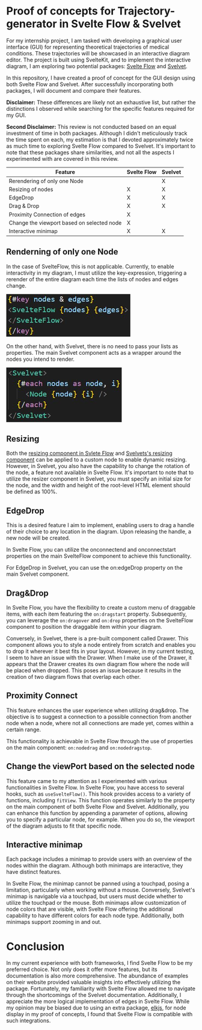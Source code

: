 # Proof of concepts for Trajectory-generator in Svelte Flow & Svelvet

For my internship project, I am tasked with developing a graphical user interface (GUI) for representing theoretical trajectories of medical conditions. These trajectories will be showcased in an interactive diagram editor. The project is built using SvelteKit, and to implement the interactive diagram, I am exploring two potential packages: [Svelte Flow](https://svelteflow.dev/api-reference) and [Svelvet](https://svelvet.mintlify.app/introduction).

In this repository, I have created a proof of concept for the GUI design using both Svelte Flow and Svelvet. After successfully incorporating both packages, I will document and compare their features.

**Disclaimer:** These differences are likely not an exhaustive list, but rather the distinctions I observed while searching for the specific features required for my GUI.

**Second Disclaimer:** This review is not conducted based on an equal investment of time in both packages. Although I didn't meticulously track the time spent on each, my estimation is that I devoted approximately twice as much time to exploring Svelte Flow compared to Svelvet. It's important to note that these packages share similarities, and not all the aspects I experimented with are covered in this review.


| Feature                                      | Svelte Flow | Svelvet |
| -------------------------------------------- | ----------- | ------- |
| Rerendering of only one Node                  |             | X       |
| Resizing of nodes                             | X           | X       |
| EdgeDrop                                     | X           | X       |
| Drag & Drop                                  | X           | X       |
| Proximity Connection of edges                 | X           |         |
| Change the viewport based on selected node    | X           |         |
| Interactive minimap                          | X           | X       |

## Renderning of only one Node

In the case of SvelteFlow, this is not applicable. Currently, to enable interactivity in my diagram, I must utilize the key-expression, triggering a rerender of the entire diagram each time the lists of nodes and edges change.

![Example of how Svelte Flow renders the nodes](assets/SvelteFlow_rerendering.JPG)

On the other hand, with Svelvet, there is no need to pass your lists as properties. The main Svelvet component acts as a wrapper around the nodes you intend to render.

![Example of how Svelvet renders the nodes](assets/Svelvet_rerendering.JPG)

## Resizing

Both the [resizing component in Svlete Flow](https://svelteflow.dev/api-reference/components/node-resizer) and [Svelvets's resizing component](https://svelvet.mintlify.app/components/resizer) can be applied to a custom node to enable dynamic resizing. However, in Svelvet, you also have the capability to change the rotation of the node, a feature not available in Svelte Flow. It's important to note that to utilize the resizer component in Svelvet, you must specify an initial size for the node, and the width and height of the root-level HTML element should be defined as 100%.

## EdgeDrop

This is a desired feature I aim to implement, enabling users to drag a handle of their choice to any location in the diagram. Upon releasing the handle, a new node will be created.

In Svelte Flow, you can utilize the onconnectend and onconnectstart properties on the main SvelteFlow component to achieve this functionality.

For EdgeDrop in Svelvet, you can use the on:edgeDrop property on the main Svelvet component.

## Drag&Drop

In Svelte Flow, you have the flexibility to create a custom menu of draggable items, with each item featuring the `on:dragstart` property. Subsequently, you can leverage the `on:dragover` and `on:drop` properties on the SvelteFlow component to position the draggable item within your diagram.

Conversely, in Svelvet, there is a pre-built component called Drawer. This component allows you to style a node entirely from scratch and enables you to drop it wherever it best fits in your layout. However, in my current testing, I seem to have an issue with the Drawer. When I make use of the Drawer, it appears that the Drawer creates its own diagram flow where the node will be placed when dropped. This poses an issue because it results in the creation of two diagram flows that overlap each other.

## Proximity Connect

This feature enhances the user experience when utilizing drag&drop. The objective is to suggest a connection to a possible connection from another node when a node, where not all connections are made yet, comes within a certain range.

This functionality is achievable in Svelte Flow through the use of properties on the main component: `on:nodedrag` and `on:nodedragstop`.

## Change the viewPort based on the selected node

This feature came to my attention as I experimented with various functionalities in Svelte Flow. In Svelte Flow, you have access to several hooks, such as `useSvelteFlow()`. This hook provides access to a variety of functions, including `fitView`. This function operates similarly to the property on the main component of both Svelte Flow and Svelvet. Additionally, you can enhance this function by appending a parameter of options, allowing you to specify a particular node, for example. When you do so, the viewport of the diagram adjusts to fit that specific node.

## Interactive minimap

Each package includes a minimap to provide users with an overview of the nodes within the diagram. Although both minimaps are interactive, they have distinct features.

In Svelte Flow, the minimap cannot be panned using a touchpad, posing a limitation, particularly when working without a mouse. Conversely, Svelvet's minimap is navigable via a touchpad, but users must decide whether to utilize the touchpad or the mouse. Both minimaps allow customization of node colors that are visible, with Svelte Flow offering the additional capability to have different colors for each node type. Additionally, both minimaps support zooming in and out.

# Conclusion

In my current experience with both frameworks, I find Svelte Flow to be my preferred choice. Not only does it offer more features, but its documentation is also more comprehensive. The abundance of examples on their website provided valuable insights into effectively utilizing the package. Fortunately, my familiarity with Svelte Flow allowed me to navigate through the shortcomings of the Svelvet documentation. Additionally, I appreciate the more logical implementation of edges in Svelte Flow. While my opinion may be biased due to using an extra package, [elkjs](https://github.com/kieler/elkjs), for node display in my proof of concepts, I found that Svelte Flow is compatible with such integrations.